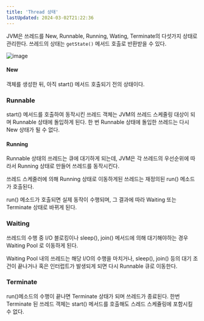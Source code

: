 ```yaml
---
title: 'Thread 상태'
lastUpdated: 2024-03-02T21:22:36
---
```


JVM은 쓰레드를 New, Runnable, Running, Wating, Terminate의 다섯가지 상태로 관리한다. 쓰레드의 상태는 `getState()` 메서드 호출로 반환받을 수 있다.

![image](https://user-images.githubusercontent.com/81006587/216767536-7644d9f4-d6b9-417c-83de-d26c5a227c56.png)

#### New

객체를 생성한 뒤, 아직 start() 메서드 호출되기 전의 상태이다.

### Runnable

start() 메서드를 호출하여 동작시킨 쓰레드 객체는 JVM의 쓰레드 스케줄링 대상이 되며 Runnable 상태에 돌입하게 된다. 한 번 Runnable 상태에 돌입한 쓰레드는 다시 New 상태가 될 수 없다.

#### Running

Runnable 상태의 쓰레드는 큐에 대기하게 되는데, JVM은 각 쓰레드의 우선순위에 따라서 Running 상태로 만들어 쓰레드를 동작시킨다.

쓰레드 스케줄러에 의해 Running 상태로 이동하게된 쓰레드는 재정의된 run() 메소드가 호출된다.

run() 메소드가 호출되면 실제 동작이 수행되며, 그 결과에 따라 Waiting 또는 Terminate 상태로 바뀌게 된다.

### Waiting

쓰레드의 수행 중 I/O 블로킹이나 sleep(), join() 메서드에 의해 대기해야하는 경우 Waiting Pool 로 이동하게 된다.

Waiting Pool 내의 쓰레드는 해당 I/O의 수행을 마치거나, sleep(), join() 등의 대기 조건이 끝나거나 혹은 인터럽트가 발생되게 되면 다시 Runnable 큐로 이동한다.

### Terminate

run()메소드의 수행이 끝나면 Terminate 상태가 되며 쓰레드가 종료된다. 한번 Terminate 된 쓰레드 객체는 start() 메서드를 호출해도 스레드 스케쥴링에 포함시킬 수 없다.